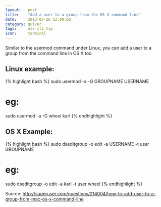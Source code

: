 ```yaml
---
layout:   post
title:    "Add a user to a group from the OS X command line"
date:     2013-07-26 12:00:00
category: quiver
tags:     osx cli tip
icon:     terminal
---
```


Similar to the usermod command under Linux, you can add a user to a group from the command line in OS X too.

## Linux example:

{% highlight bash %}
sudo usermod -a -G GROUPNAME USERNAME
# eg:
sudo usermod -a -G wheel karl
{% endhighlight %}

## OS X Example:

{% highlight bash %}
sudo dseditgroup -o edit -a USERNAME -t user GROUPNAME
# eg:
sudo dseditgroup -o edit -a karl -t user wheel
{% endhighlight %}

Source: <http://superuser.com/questions/214004/how-to-add-user-to-a-group-from-mac-os-x-command-line>
